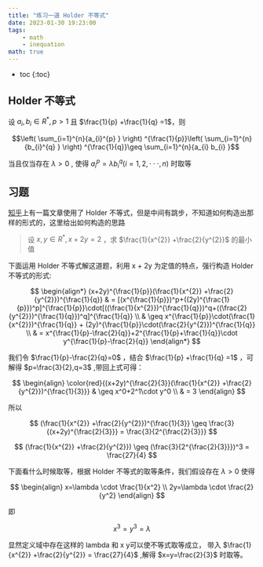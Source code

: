 ```yaml
---
title: "练习一道 Holder 不等式"
date: 2023-01-30 19:23:00
tags:
    - math
    - inequation
math: true
---
```


* toc
{:toc}

## Holder 不等式

设 $a_{i} ,b_{i} \in R^{*} ,p>1$ 且 $\frac{1}{p} +\frac{1}{q} =1$，则

$$\left( \sum_{i=1}^{n}{a_{i}^{p} } \right) ^{\frac{1}{p}}\left( \sum_{i=1}^{n}{b_{i}^{q} } \right) ^{\frac{1}{q}}\geq \sum_{i=1}^{n}{a_{i} b_{i} }$$

当且仅当存在 $\lambda>0$ , 使得 $a_{i}^{p} =\lambda b_{i}^{q}(i=1,2,\cdot \cdot \cdot ,n)$ 时取等

## 习题

[知乎](https://zhuanlan.zhihu.com/p/27673684?utm_campaign=shareopn&utm_medium=social&utm_oi=867479343104933888&utm_psn=1603466802205618176&utm_source=wechat_session)上有一篇文章使用了 Holder 不等式，但是中间有跳步，不知道如何构造出那样的形式的，这里给出如何构造的思路

> 设 $x,y\in R^{*} ,x+2y=2$ ，求 $\frac{1}{x^{2}} +\frac{2}{y^{2}}$ 的最小值

下面运用 Holder 不等式解这道题，利用 x + 2y 为定值的特点，强行构造 Holder 不等式的形式:

$$
\begin{align*}
(x+2y)^{\frac{1}{p}}(\frac{1}{x^{2}} +\frac{2}{y^{2}})^{\frac{1}{q}} 
& = [(x^{\frac{1}{p}})^p+((2y)^{\frac{1}{p}})^p]^{\frac{1}{p}}\cdot[((\frac{1}{x^{2}})^{\frac{1}{q}})^q+((\frac{2}{y^{2}})^{\frac{1}{q}})^q]^{\frac{1}{q}} \\
& \geq x^{\frac{1}{p}}\cdot(\frac{1}{x^{2}})^{\frac{1}{q}} + (2y)^{\frac{1}{p}}\cdot(\frac{2}{y^{2}})^{\frac{1}{q}} \\
& = x^{\frac{1}{p}-\frac{2}{q}}+2^{\frac{1}{p}+\frac{1}{q}}\cdot y^{\frac{1}{p}-\frac{2}{q}}
\end{align*}
$$

我们令 $\frac{1}{p}-\frac{2}{q}=0$ ，结合 $\frac{1}{p} +\frac{1}{q} =1$ ，可解得 $p=\frac{3}{2},q=3$ ,带回上式可得：

$$
\begin{align}
\color{red}{(x+2y)^{\frac{2}{3}}(\frac{1}{x^{2}} +\frac{2}{y^{2}})^{\frac{1}{3}}}
& \geq x^0+2^1\cdot y^0 \\
& = 3
\end{align}
$$

所以

$$
(\frac{1}{x^{2}} +\frac{2}{y^{2}})^{\frac{1}{3}} \geq \frac{3}{(x+2y)^{\frac{2}{3}}} = \frac{3}{2^{\frac{2}{3}}}
$$

$$
(\frac{1}{x^{2}} +\frac{2}{y^{2}}) \geq (\frac{3}{2^{\frac{2}{3}}})^3  = \frac{27}{4}
$$

下面看什么时候取等，根据 Holder 不等式的取等条件，我们假设存在 $\lambda > 0$ 使得

$$
\begin{align}
x=\lambda \cdot \frac{1}{x^2} \\
2y=\lambda \cdot \frac{2}{y^2}
\end{align}
$$

即

$$
x^3 = y^3 = \lambda
$$

显然定义域中存在这样的 lambda 和 x y可以使不等式取等成立，
带入 $\frac{1}{x^{2}} +\frac{2}{y^{2}} = \frac{27}{4}$ ,解得 $x=y=\frac{2}{3}$ 时取等。

